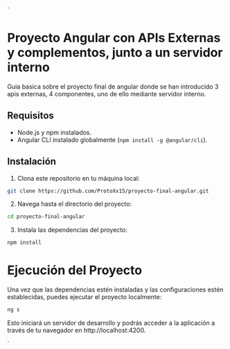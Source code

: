 
`
# Proyecto Angular con APIs Externas y complementos, junto a un servidor interno

Guia basica sobre el proyecto final de angular donde se han introducido 3 apis externas, 4 componentes, uno de ello mediante servidor interno.

## Requisitos

- Node.js y npm instalados.
- Angular CLI instalado globalmente (`npm install -g @angular/cli`).

## Instalación

1. Clona este repositorio en tu máquina local:

```bash
git clone https://github.com/ProtoXx15/proyecto-final-angular.git
```
2. Navega hasta el directorio del proyecto:
```bash
cd proyecto-final-angular
```
3. Instala las dependencias del proyecto:
```bash
npm install
```
# Ejecución del Proyecto
Una vez que las dependencias estén instaladas y las configuraciones estén establecidas, puedes ejecutar el proyecto localmente:
```bash
ng s
```
Esto iniciará un servidor de desarrollo y podrás acceder a la aplicación a través de tu navegador en http://localhost:4200.

`
